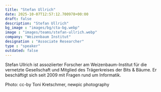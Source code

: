```yaml
---
title: "Stefan Ullrich"
date: 2025-10-07T12:57:12.700978+00:00
draft: false
description: "Stefan Ullrich"
bg_image : "images/bg/cta-bg.webp"
image : "images/teams/stefan-ullrich.webp"
company: "Weizenbaum Institut"
designation : "Associate Researcher"
type : "speaker"
outdated: false
---
```


Stefan Ullrich ist assoziierter Forscher am Weizenbaum-Institut für die vernetzte Gesellschaft und Mitglied des Trägerkreises der Bits & Bäume. Er beschäftigt sich seit 2009 mit Fragen rund um Informatik.

Photo: cc-by Toni Kretschmer, newpic photography
